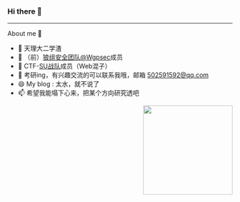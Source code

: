 ### Hi there 👋

<!-- ![](https://github-readme-stats.vercel.app/api?username=urdr-gungnir&theme=dark) -->
<!--
**urdr-gungnir/urdr-gungnir** is a ✨ _special_ ✨ repository because its `README.md` (this file) appears on your GitHub profile.
!-->

---
About me 📣

- 🔭 天理大二学渣
- 🌱 （前）[狼组安全团队@Wgpsec](https://github.com/wgpsec)成员
- 👯 CTF-[SU战队](https://team-su.github.io/)成员（Web混子）
- 💬 考研ing，有兴趣交流的可以联系我哦，邮箱 502591592@qq.com
- 😄 My blog : 太水，就不说了
- 📫 希望我能塌下心来，把某个方向研究透吧


<img align='Right' src="https://profile-counter.glitch.me/urdr-gungnir/count.svg" width="200">
